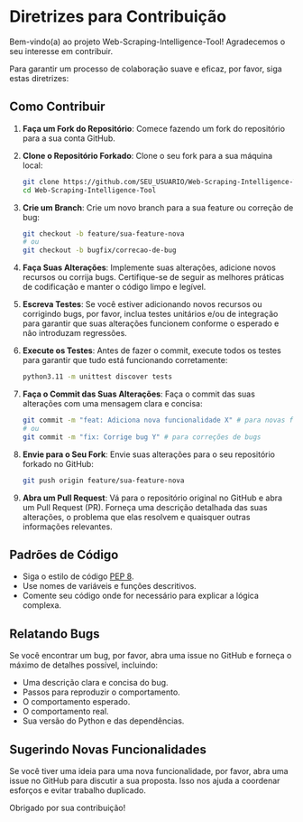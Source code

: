 # Diretrizes para Contribuição

Bem-vindo(a) ao projeto Web-Scraping-Intelligence-Tool! Agradecemos o seu interesse em contribuir.

Para garantir um processo de colaboração suave e eficaz, por favor, siga estas diretrizes:

## Como Contribuir

1.  **Faça um Fork do Repositório**: Comece fazendo um fork do repositório para a sua conta GitHub.

2.  **Clone o Repositório Forkado**: Clone o seu fork para a sua máquina local:

    ```bash
    git clone https://github.com/SEU_USUARIO/Web-Scraping-Intelligence-Tool.git
    cd Web-Scraping-Intelligence-Tool
    ```

3.  **Crie um Branch**: Crie um novo branch para a sua feature ou correção de bug:

    ```bash
    git checkout -b feature/sua-feature-nova
    # ou
    git checkout -b bugfix/correcao-de-bug
    ```

4.  **Faça Suas Alterações**: Implemente suas alterações, adicione novos recursos ou corrija bugs. Certifique-se de seguir as melhores práticas de codificação e manter o código limpo e legível.

5.  **Escreva Testes**: Se você estiver adicionando novos recursos ou corrigindo bugs, por favor, inclua testes unitários e/ou de integração para garantir que suas alterações funcionem conforme o esperado e não introduzam regressões.

6.  **Execute os Testes**: Antes de fazer o commit, execute todos os testes para garantir que tudo está funcionando corretamente:

    ```bash
    python3.11 -m unittest discover tests
    ```

7.  **Faça o Commit das Suas Alterações**: Faça o commit das suas alterações com uma mensagem clara e concisa:

    ```bash
    git commit -m "feat: Adiciona nova funcionalidade X" # para novas funcionalidades
    # ou
    git commit -m "fix: Corrige bug Y" # para correções de bugs
    ```

8.  **Envie para o Seu Fork**: Envie suas alterações para o seu repositório forkado no GitHub:

    ```bash
    git push origin feature/sua-feature-nova
    ```

9.  **Abra um Pull Request**: Vá para o repositório original no GitHub e abra um Pull Request (PR). Forneça uma descrição detalhada das suas alterações, o problema que elas resolvem e quaisquer outras informações relevantes.

## Padrões de Código

-   Siga o estilo de código [PEP 8](https://www.python.org/dev/peps/pep-0008/).
-   Use nomes de variáveis e funções descritivos.
-   Comente seu código onde for necessário para explicar a lógica complexa.

## Relatando Bugs

Se você encontrar um bug, por favor, abra uma issue no GitHub e forneça o máximo de detalhes possível, incluindo:

-   Uma descrição clara e concisa do bug.
-   Passos para reproduzir o comportamento.
-   O comportamento esperado.
-   O comportamento real.
-   Sua versão do Python e das dependências.

## Sugerindo Novas Funcionalidades

Se você tiver uma ideia para uma nova funcionalidade, por favor, abra uma issue no GitHub para discutir a sua proposta. Isso nos ajuda a coordenar esforços e evitar trabalho duplicado.

Obrigado por sua contribuição!
